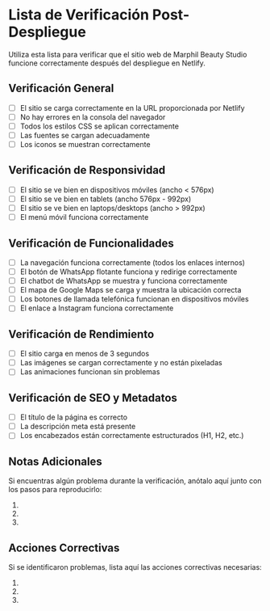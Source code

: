 # Lista de Verificación Post-Despliegue

Utiliza esta lista para verificar que el sitio web de Marphil Beauty Studio funcione correctamente después del despliegue en Netlify.

## Verificación General

- [ ] El sitio se carga correctamente en la URL proporcionada por Netlify
- [ ] No hay errores en la consola del navegador
- [ ] Todos los estilos CSS se aplican correctamente
- [ ] Las fuentes se cargan adecuadamente
- [ ] Los iconos se muestran correctamente

## Verificación de Responsividad

- [ ] El sitio se ve bien en dispositivos móviles (ancho < 576px)
- [ ] El sitio se ve bien en tablets (ancho 576px - 992px)
- [ ] El sitio se ve bien en laptops/desktops (ancho > 992px)
- [ ] El menú móvil funciona correctamente

## Verificación de Funcionalidades

- [ ] La navegación funciona correctamente (todos los enlaces internos)
- [ ] El botón de WhatsApp flotante funciona y redirige correctamente
- [ ] El chatbot de WhatsApp se muestra y funciona correctamente
- [ ] El mapa de Google Maps se carga y muestra la ubicación correcta
- [ ] Los botones de llamada telefónica funcionan en dispositivos móviles
- [ ] El enlace a Instagram funciona correctamente

## Verificación de Rendimiento

- [ ] El sitio carga en menos de 3 segundos
- [ ] Las imágenes se cargan correctamente y no están pixeladas
- [ ] Las animaciones funcionan sin problemas

## Verificación de SEO y Metadatos

- [ ] El título de la página es correcto
- [ ] La descripción meta está presente
- [ ] Los encabezados están correctamente estructurados (H1, H2, etc.)

## Notas Adicionales

Si encuentras algún problema durante la verificación, anótalo aquí junto con los pasos para reproducirlo:

1. 
2. 
3. 

## Acciones Correctivas

Si se identificaron problemas, lista aquí las acciones correctivas necesarias:

1. 
2. 
3.